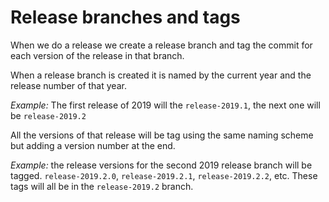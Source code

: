 # Release branches and tags

When we do a release we create a release branch and tag the commit for each version of the release in that branch.

When a release branch is created it is named by the current year and the release number of that year.  

_Example:_ The first release of 2019 will the `release-2019.1`, the next one will be `release-2019.2`

All the versions of that release will be tag using the same naming scheme but adding a version number at the end.

_Example:_ the release versions for the second 2019 release branch will be tagged. `release-2019.2.0`, `release-2019.2.1`, `release-2019.2.2`, etc. These tags will all be in the `release-2019.2` branch.

